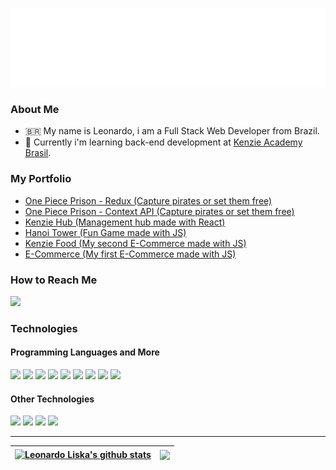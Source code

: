 <span align="center">

![](./header.svg)
	
</span>

### About Me

- 🇧🇷 My name is Leonardo, i am a Full Stack Web Developer from Brazil. 
- 🌱 Currently i'm learning back-end development at [Kenzie Academy Brasil](https://www.linkedin.com/school/kenzie-brasil).

### My Portfolio

- [One Piece Prison - Redux (Capture pirates or set them free)](https://github.com/leonardoliska/One-Piece-Prison-Redux)
- [One Piece Prison - Context API (Capture pirates or set them free)](https://github.com/leonardoliska/One-Piece-Prison-Context-API)
- [Kenzie Hub (Management hub made with React)](https://github.com/leonardoliska/Kenzie-Hub)
- [Hanoi Tower (Fun Game made with JS)](https://github.com/leonardoliska/Torre-de-Hanoi)
- [Kenzie Food (My second E-Commerce made with JS)](https://github.com/leonardoliska/Kenzie-Food)
- [E-Commerce (My first E-Commerce made with JS)](https://github.com/leonardoliska/E-Commerce)

### How to Reach Me

[![](https://img.shields.io/badge/Linkedin-0A66C2?style=for-the-badge&logo=linkedin)](https://www.linkedin.com/in/leonardoliska/)
	
### Technologies

#### Programming Languages and More

<!-- More badges at: https://github.com/iuricode/README-template/blob/main/badges/badges.md -->

![](https://img.shields.io/badge/JavaScript-F7DF1E?style=for-the-badge&logo=javascript&logoColor=black)
![](https://img.shields.io/badge/React-20232A?style=for-the-badge&logo=react&logoColor=61DAFB)
![](https://img.shields.io/badge/TypeScript-007ACC?style=for-the-badge&logo=typescript&logoColor=white)
![](https://img.shields.io/badge/Redux-593D88?style=for-the-badge&logo=redux&logoColor=white)
![](https://img.shields.io/badge/NodeJS-339933?style=for-the-badge&logo=node.js5&logoColor=white)
![](https://img.shields.io/badge/HTML5-E34F26?style=for-the-badge&logo=html5&logoColor=white)
![](https://img.shields.io/badge/CSS3-1572B6?style=for-the-badge&logo=css3&logoColor=white)
![](https://img.shields.io/badge/Express.js-404D59?style=for-the-badge)
![](https://img.shields.io/badge/PostgreSQL-316192?style=for-the-badge&logo=postgresql&logoColor=white)

#### Other Technologies

![](https://img.shields.io/badge/Git-E34F26?style=for-the-badge&logo=git&logoColor=white)
![](https://img.shields.io/badge/GitHub-000?style=for-the-badge&logo=github&logoColor=white)
![](https://img.shields.io/badge/Docker-2496ED?style=for-the-badge&logo=docker&logoColor=white)
![](https://img.shields.io/badge/Linux-E34F26?style=for-the-badge&logo=linux&logoColor=black)

---

| <a href="https://github.com/anuraghazra/github-readme-stats"><img align="center" src="https://github-readme-stats.vercel.app/api?username=leonardoliska&show_icons=true&include_all_commits=true&theme=buefy&hide_border=true" alt="Leonardo Liska's github stats" /></a> | <a href="https://github.com/anuraghazra/github-readme-stats"><img align="center" src="https://github-readme-stats.vercel.app/api/top-langs/?username=leonardoliska&layout=compact&theme=buefy&hide_border=true" /></a> |
| ------------- | ------------- |

